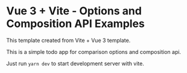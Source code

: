 # Vue 3 + Vite - Options and Composition API Examples

This template created from Vite + Vue 3 template.

This is a simple todo app for comparison options and composition api.

Just run `yarn dev` to start development server with vite.
